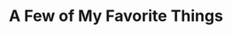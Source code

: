 ---
title: "A Few of My Favorite Things"
url: /saint-clair/a-few-of-my-favorite-things/
shop: charity
---